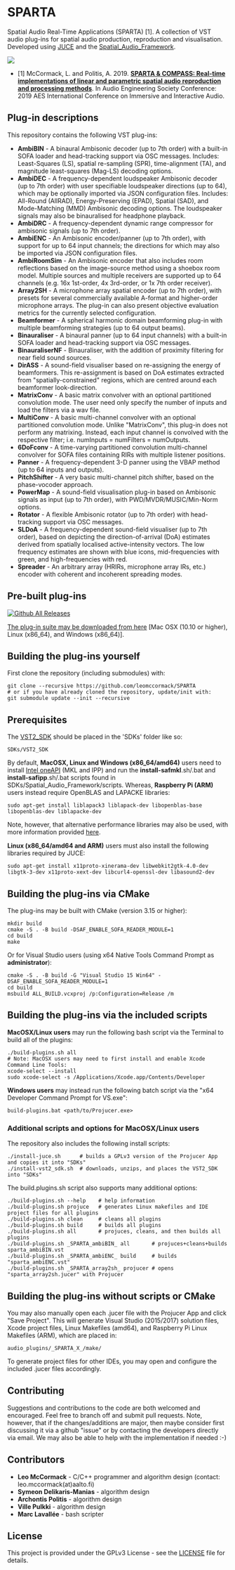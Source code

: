 # SPARTA

Spatial Audio Real-Time Applications (SPARTA) [1]. A collection of VST audio plug-ins for spatial audio production, reproduction and visualisation. Developed using [JUCE](https://github.com/WeAreROLI/JUCE/) and the [Spatial_Audio_Framework](https://github.com/leomccormack/Spatial_Audio_Framework).

![](sparta_screenshot.png)

* [1] McCormack, L. and Politis, A. 2019. [**SPARTA & COMPASS: Real-time implementations of linear and parametric spatial audio reproduction and processing methods**](docs/McCormackPolitis2019SpartaCompass.pdf). In Audio Engineering Society Conference: 2019 AES International Conference on Immersive and Interactive Audio.

## Plug-in descriptions

This repository contains the following VST plug-ins:
* **AmbiBIN** - A binaural Ambisonic decoder (up to 7th order) with a built-in SOFA loader and head-tracking support via OSC messages. Includes: Least-Squares (LS), spatial re-sampling (SPR), time-alignment (TA), and magnitude least-squares (Mag-LS) decoding options.
* **AmbiDEC** - A frequency-dependent loudspeaker Ambisonic decoder (up to 7th order) with user specifiable loudspeaker directions (up to 64), which may be optionally imported via JSON configuration files. Includes: All-Round (AllRAD), Energy-Preserving (EPAD), Spatial (SAD), and Mode-Matching (MMD) Ambisonic decoding options. The loudspeaker signals may also be binauralised for headphone playback.
* **AmbiDRC** - A frequency-dependent dynamic range compressor for ambisonic signals (up to 7th order). 
* **AmbiENC** - An Ambisonic encoder/panner (up to 7th order), with support for up to 64 input channels; the directions for which may also be imported via JSON configuration files. 
* **AmbiRoomSim** - An Ambisonic encoder that also includes room reflections based on the image-source method using a shoebox room model. Multiple sources and multiple receivers are supported up to 64 channels (e.g. 16x 1st-order, 4x 3rd-order, or 1x 7th order receiver).
* **Array2SH** - A microphone array spatial encoder (up to 7th order), with presets for several commercially available A-format and higher-order microphone arrays. The plug-in can also present objective evaluation metrics for the currently selected configuration.
* **Beamformer** - A spherical harmonic domain beamforming plug-in with multiple beamforming strategies (up to 64 output beams).  
* **Binauraliser** - A binaural panner (up to 64 input channels) with a built-in SOFA loader and head-tracking support via OSC messages.
* **BinauraliserNF** - Binauraliser, with the addition of proximity filtering for near field sound sources.
* **DirASS** - A sound-field visualiser based on re-assigning the energy of beamformers. This re-assignment is based on DoA estimates extracted from "spatially-constrained" regions, which are centred around each beamformer look-direction. 
* **MatrixConv** - A basic matrix convolver with an optional partitioned convolution mode. The user need only specify the number of inputs and load the filters via a wav file.
* **MultiConv** - A basic multi-channel convolver with an optional partitioned convolution mode. Unlike "MatrixConv", this plug-in does not perform any matrixing. Instead, each input channel is convolved with the respective filter; i.e. numInputs = numFilters = numOutputs.
* **6DoFconv** - A time-varying partitioned convolution multi-channel convolver for SOFA files containing RIRs with multiple listener positions.
* **Panner** - A frequency-dependent 3-D panner using the VBAP method (up to 64 inputs and outputs).
* **PitchShifter** - A very basic multi-channel pitch shifter, based on the phase-vocoder approach.
* **PowerMap** - A sound-field visualisation plug-in based on Ambisonic signals as input (up to 7th order), with PWD/MVDR/MUSIC/Min-Norm options.
* **Rotator** - A flexible Ambisonic rotator (up to 7th order) with head-tracking support via OSC messages. 
* **SLDoA** - A frequency-dependent sound-field visualiser (up to 7th order), based on depicting the direction-of-arrival (DoA) estimates derived from spatially localised active-intensity vectors. The low frequency estimates are shown with blue icons, mid-frequencies with green, and high-frequencies with red. 
* **Spreader** - An arbitrary array (HRIRs, microphone array IRs, etc.) encoder with coherent and incoherent spreading modes.

## Pre-built plug-ins

[![Github All Releases](https://img.shields.io/github/downloads/leomccormack/SPARTA/total.svg)]()

[The plug-in suite may be downloaded from here](https://github.com/leomccormack/SPARTA/releases/latest) [Mac OSX (10.10 or higher), Linux (x86_64), and Windows (x86_64)].

## Building the plug-ins yourself

First clone the repository (including submodules) with:

```
git clone --recursive https://github.com/leomccormack/SPARTA
# or if you have already cloned the repository, update/init with:
git submodule update --init --recursive
```

## Prerequisites 

The [VST2_SDK](https://web.archive.org/web/20181016150224/https://download.steinberg.net/sdk_downloads/vstsdk3610_11_06_2018_build_37.zip) should be placed in the 'SDKs' folder like so:
```
SDKs/VST2_SDK
```

By default, **MacOSX, Linux and Windows (x86_64/amd64)** users need to install [Intel oneAPI](https://www.intel.com/content/www/us/en/developer/tools/oneapi/base-toolkit-download.html) (MKL and IPP) and run the **install-safmkl**.sh/.bat and **install-safipp**.sh/.bat scripts found in SDKs/Spatial_Audio_Framework/scripts. Whereas, **Raspberry Pi (ARM)** users instead require OpenBLAS and LAPACKE libraries:
``` 
sudo apt-get install liblapack3 liblapack-dev libopenblas-base libopenblas-dev liblapacke-dev
```
Note, however, that alternative performance libraries may also be used, with more information provided [here](https://github.com/leomccormack/Spatial_Audio_Framework/blob/master/docs/PERFORMANCE_LIBRARY_INSTRUCTIONS.md).

**Linux (x86_64/amd64 and ARM)** users must also install the following libraries required by JUCE:

```
sudo apt-get install x11proto-xinerama-dev libwebkit2gtk-4.0-dev libgtk-3-dev x11proto-xext-dev libcurl4-openssl-dev libasound2-dev
```

## Building the plug-ins via CMake 

The plug-ins may be built with CMake (version 3.15 or higher):
 ```
 mkdir build
 cmake -S . -B build -DSAF_ENABLE_SOFA_READER_MODULE=1
 cd build
 make
 ```
 
Or for Visual Studio users (using x64 Native Tools Command Prompt as **administrator**):
```
cmake -S . -B build -G "Visual Studio 15 Win64" -DSAF_ENABLE_SOFA_READER_MODULE=1 
cd build
msbuild ALL_BUILD.vcxproj /p:Configuration=Release /m
```

## Building the plug-ins via the included scripts

**MacOSX/Linux users** may run the following bash script via the Terminal to build all of the plugins:

```
./build-plugins.sh all
# Note: MacOSX users may need to first install and enable Xcode Command Line Tools:
xcode-select --install 
sudo xcode-select -s /Applications/Xcode.app/Contents/Developer 
```

**Windows users** may instead run the following batch script via the "x64 Developer Command Prompt for VS.exe":

```
build-plugins.bat <path/to/Projucer.exe>
```

### Additional scripts and options for MacOSX/Linux users

The repository also includes the following install scripts:
```
./install-juce.sh      # builds a GPLv3 version of the Projucer App and copies it into "SDKs"
./install-vst2_sdk.sh  # downloads, unzips, and places the VST2_SDK into "SDKs"
```

The build.plugins.sh script also supports many additional options:
```
./build-plugins.sh --help    # help information
./build-plugins.sh projuce   # generates Linux makefiles and IDE project files for all plugins
./build-plugins.sh clean     # cleans all plugins 
./build-plugins.sh build     # builds all plugins
./build-plugins.sh all       # projuces, cleans, and then builds all plugins
./build-plugins.sh _SPARTA_ambiBIN_ all       # projuces+cleans+builds sparta_ambiBIN.vst
./build-plugins.sh _SPARTA_ambiENC_ build     # builds "sparta_ambiENC.vst"
./build-plugins.sh _SPARTA_array2sh_ projucer # opens "sparta_array2sh.jucer" with Projucer
```

## Building the plug-ins without scripts or CMake

You may also manually open each .jucer file with the Projucer App and click "Save Project". This will generate Visual Studio (2015/2017) solution files, Xcode project files, Linux Makefiles (amd64), and Raspberry Pi Linux Makefiles (ARM), which are placed in:

```
audio_plugins/_SPARTA_X_/make/
```

To generate project files for other IDEs, you may open and configure the included .jucer files accordingly.

## Contributing

Suggestions and contributions to the code are both welcomed and encouraged. Feel free to branch off and submit pull requests. Note, however, that if the changes/additions are major, then maybe consider first discussing it via a github "issue" or by contacting the developers directly via email. We may also be able to help with the implementation if needed :-)

## Contributors 

* **Leo McCormack** - C/C++ programmer and algorithm design (contact: leo.mccormack(at)aalto.fi)
* **Symeon Delikaris-Manias** - algorithm design
* **Archontis Politis** -  algorithm design
* **Ville Pulkki** - algorithm design
* **Marc Lavallée** - bash scripter

## License

This project is provided under the GPLv3 License - see the [LICENSE](LICENSE) file for details. 
